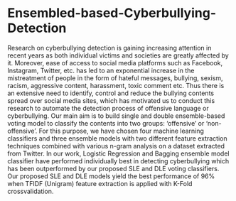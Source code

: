 # Ensembled-based-Cyberbullying-Detection
Research on cyberbullying detection is gaining increasing attention in recent years as both individual victims and societies are greatly affected by it. Moreover, ease of access to
social media platforms such as Facebook, Instagram, Twitter, etc. has led to an exponential increase in the mistreatment of people in the form of hateful messages, bullying, sexism, racism,
aggressive content, harassment, toxic comment etc. Thus there is an extensive need to identify, control and reduce the bullying contents spread over social media sites, which has motivated
us to conduct this research to automate the detection process of offensive language or cyberbullying. Our main aim is to build single and double ensemble-based voting model to classify
the contents into two groups: ‘offensive’ or ‘non-offensive’. For this purpose, we have chosen four machine learning classifiers and three ensemble models with two different feature extraction
techniques combined with various n-gram analysis on a dataset extracted from Twitter. In our work, Logistic Regression and Bagging ensemble model classifier have performed individually
best in detecting cyberbullying which has been outperformed by our proposed SLE and DLE voting classifiers. Our proposed SLE and DLE models yield the best performance of 96% when TFIDF (Unigram) feature extraction is applied with K-Fold crossvalidation.





